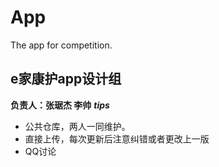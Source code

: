 # App
The app for competition.
## e家康护app设计组
**负责人：张琚杰 李帅**
***tips***
* 公共仓库，两人一同维护。
* 直接上传，每次更新后注意纠错或者更改上一版
* QQ讨论

